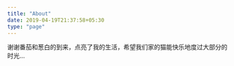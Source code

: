 ```yaml
---
title: "About"
date: 2019-04-19T21:37:58+05:30
type: "page"
---
```


谢谢番茄和葱白的到来，点亮了我的生活，希望我们家的猫能快乐地度过大部分的时光…
